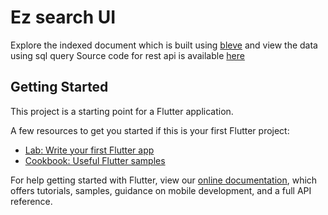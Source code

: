 # Ez search UI 
Explore the indexed document which is built using [bleve](http://blevesearch.com/docs/Home/) and view the data using sql query 
Source code for rest api is available [here](https://github.com/ramnkl16/ez-search)



## Getting Started

This project is a starting point for a Flutter application.

A few resources to get you started if this is your first Flutter project:

- [Lab: Write your first Flutter app](https://flutter.dev/docs/get-started/codelab)
- [Cookbook: Useful Flutter samples](https://flutter.dev/docs/cookbook)

For help getting started with Flutter, view our
[online documentation](https://flutter.dev/docs), which offers tutorials,
samples, guidance on mobile development, and a full API reference.
